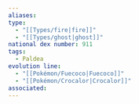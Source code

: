 ```yaml
---
aliases: 
type:
  - "[[Types/fire|fire]]"
  - "[[Types/ghost|ghost]]"
national dex number: 911
tags:
  - Paldea
evolution line:
  - "[[Pokémon/Fuecoco|Fuecoco]]"
  - "[[Pokémon/Crocalor|Crocalor]]"
associated: 
---
```

